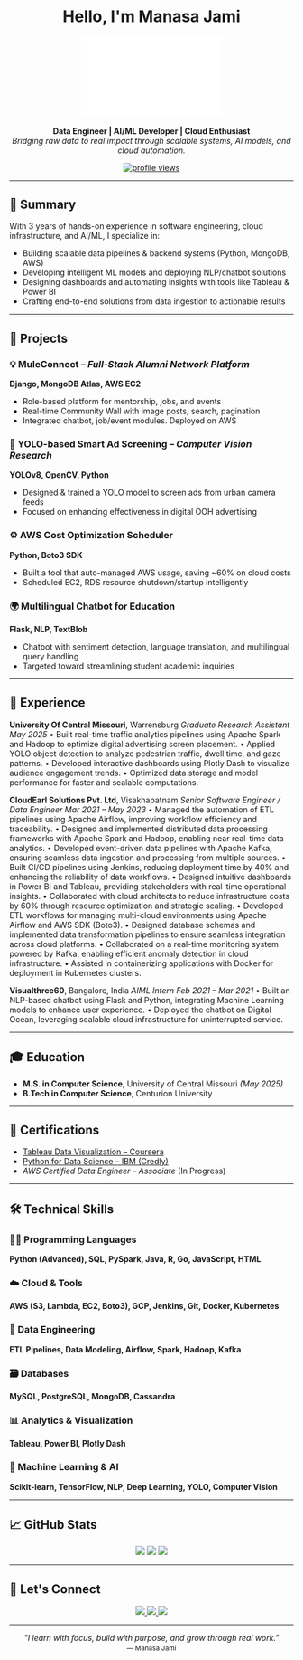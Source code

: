 <h1 align="center"> Hello, I'm Manasa Jami</h1>
 
<p align="center">
  <img src="https://github.com/jami-manasa/jami-manasa/blob/main/f2.png" alt="Manasa Jami" width="250"/>
</p>

<p align="center">
  <strong>Data Engineer | AI/ML Developer | Cloud Enthusiast</strong><br/>
  <em>Bridging raw data to real impact through scalable systems, AI models, and cloud automation.</em>
</p>

<p align="center">
  <a href="https://github.com/jami-manasa">
    <img src="https://komarev.com/ghpvc/?username=jami-manasa&label=Profile%20Views&color=0e75b6&style=for-the-badge" alt="profile views"/>
  </a>
</p>

---

## 🧩 Summary

With 3 years of hands-on experience in software engineering, cloud infrastructure, and AI/ML, I specialize in:

* Building scalable data pipelines & backend systems (Python, MongoDB, AWS)
* Developing intelligent ML models and deploying NLP/chatbot solutions
* Designing dashboards and automating insights with tools like Tableau & Power BI
* Crafting end-to-end solutions from data ingestion to actionable results

---

## 🚀 Projects

### 💡 MuleConnect – *Full-Stack Alumni Network Platform*

**Django, MongoDB Atlas, AWS EC2**

* Role-based platform for mentorship, jobs, and events
* Real-time Community Wall with image posts, search, pagination
* Integrated chatbot, job/event modules. Deployed on AWS

### 🎯 YOLO-based Smart Ad Screening – *Computer Vision Research*

**YOLOv8, OpenCV, Python**

* Designed & trained a YOLO model to screen ads from urban camera feeds
* Focused on enhancing effectiveness in digital OOH advertising

### ⚙️ AWS Cost Optimization Scheduler

**Python, Boto3 SDK**

* Built a tool that auto-managed AWS usage, saving \~60% on cloud costs
* Scheduled EC2, RDS resource shutdown/startup intelligently

### 🌍 Multilingual Chatbot for Education

**Flask, NLP, TextBlob**

* Chatbot with sentiment detection, language translation, and multilingual query handling
* Targeted toward streamlining student academic inquiries

---

## 🏢 Experience

**University Of Central Missouri**, Warrensburg
*Graduate Research Assistant*
*May 2025*
• Built real-time traffic analytics pipelines using Apache Spark and Hadoop to optimize digital advertising screen placement.
• Applied YOLO object detection to analyze pedestrian traffic, dwell time, and gaze patterns.
• Developed interactive dashboards using Plotly Dash to visualize audience engagement trends.
• Optimized data storage and model performance for faster and scalable computations.

**CloudEarl Solutions Pvt. Ltd**, Visakhapatnam
*Senior Software Engineer / Data Engineer*
*Mar 2021 – May 2023*
• Managed the automation of ETL pipelines using Apache Airflow, improving workflow efficiency and traceability.
• Designed and implemented distributed data processing frameworks with Apache Spark and Hadoop, enabling near real-time data analytics.
• Developed event-driven data pipelines with Apache Kafka, ensuring seamless data ingestion and processing from multiple sources.
• Built CI/CD pipelines using Jenkins, reducing deployment time by 40% and enhancing the reliability of data workflows.
• Designed intuitive dashboards in Power BI and Tableau, providing stakeholders with real-time operational insights.
• Collaborated with cloud architects to reduce infrastructure costs by 60% through resource optimization and strategic scaling.
• Developed ETL workflows for managing multi-cloud environments using Apache Airflow and AWS SDK (Boto3).
• Designed database schemas and implemented data transformation pipelines to ensure seamless integration across cloud platforms.
• Collaborated on a real-time monitoring system powered by Kafka, enabling efficient anomaly detection in cloud infrastructure.
• Assisted in containerizing applications with Docker for deployment in Kubernetes clusters.

**Visualthree60**, Bangalore, India
*AIML Intern*
*Feb 2021 – Mar 2021*
• Built an NLP-based chatbot using Flask and Python, integrating Machine Learning models to enhance user experience.
• Deployed the chatbot on Digital Ocean, leveraging scalable cloud infrastructure for uninterrupted service.

---

## 🎓 Education

* **M.S. in Computer Science**, University of Central Missouri *(May 2025)*
* **B.Tech in Computer Science**, Centurion University

---

## 📜 Certifications

* [Tableau Data Visualization – Coursera](https://www.coursera.org/account/accomplishments/verify/6VM6E62HUK4T)
* [Python for Data Science – IBM (Credly)](https://www.credly.com/badges/f073772b-a184-440e-8a5e-edeb50012761)
* *AWS Certified Data Engineer – Associate* (In Progress)

---

## 🛠 Technical Skills

### 🧑‍💻 Programming Languages

**Python (Advanced), SQL, PySpark, Java, R, Go, JavaScript, HTML**

### ☁️ Cloud & Tools

**AWS (S3, Lambda, EC2, Boto3), GCP, Jenkins, Git, Docker, Kubernetes**

### 🧱 Data Engineering

**ETL Pipelines, Data Modeling, Airflow, Spark, Hadoop, Kafka**

### 🗃 Databases

**MySQL, PostgreSQL, MongoDB, Cassandra**

### 📊 Analytics & Visualization

**Tableau, Power BI, Plotly Dash**

### 🤖 Machine Learning & AI

**Scikit-learn, TensorFlow, NLP, Deep Learning, YOLO, Computer Vision**

---

## 📈 GitHub Stats

<p align="center">
  <img src="https://github-readme-stats.vercel.app/api?username=jami-manasa&show_icons=true&theme=tokyonight&hide_border=true" width="32%"/>
  <img src="https://github-readme-stats.vercel.app/api/top-langs/?username=jami-manasa&layout=compact&theme=tokyonight&hide_border=true" width="32%"/>
  <img src="https://github-readme-streak-stats.herokuapp.com/?user=jami-manasa&theme=tokyonight&hide_border=true" width="32%"/>
</p>

---

## 🔗 Let's Connect

<p align="center">
  <a href="https://linkedin.com/in/jami-manasa">
    <img src="https://img.shields.io/badge/LinkedIn-blue?style=for-the-badge&logo=linkedin&logoColor=white"/>
  </a>
  <a href="https://github.com/jami-manasa">
    <img src="https://img.shields.io/badge/GitHub-181717?style=for-the-badge&logo=github&logoColor=white"/>
  </a>
  <a href="https://public.tableau.com/app/profile/j.manasa">
    <img src="https://img.shields.io/badge/Tableau-E97627?style=for-the-badge&logo=tableau&logoColor=white"/>
  </a>
</p>

---

<p align="center">
  <em>"I learn with focus, build with purpose, and grow through real work."</em><br/>
  <small>— Manasa Jami</small>
</p>
